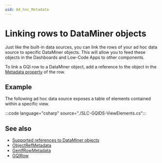 ```yaml
---
uid: Ad_hoc_Metadata
---
```


# Linking rows to DataMiner objects

Just like the built-in data sources, you can link the rows of your ad hoc data source to specific DataMiner objects. This will allow you to feed these objects in the Dashboards and Low-Code Apps to other components.

To link a GQI row to a DataMiner object, add a reference to the object in the [Metadata property](xref:GQI_GQIRow#properties) of the row.

## Example

The following ad hoc data source exposes a table of elements contained within a specific view.

:::code language="csharp" source="./SLC-GQIDS-ViewElements.cs":::

## See also

- [Supported references to DataMiner objects](xref:GQI_ObjectRefMetadata#dmaobjectref)
- [ObjectRefMetadata](xref:GQI_ObjectRefMetadata)
- [GenIfRowMetadata](xref:GQI_GenIfRowMetadata)
- [GQIRow](xref:GQI_GQIRow)
